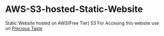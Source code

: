 # AWS-S3-hosted-Static-Website #
Static Website hosted on AWS(Free Tier) S3
For Accesing this website use url [Precious Taste](http://precioustaste.s3-website-us-east-1.amazonaws.com/)

